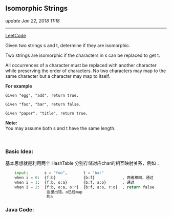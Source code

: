 ## Isomorphic Strings
_update Jan 22, 2018  11:18_

---
[LeetCode](https://leetcode.com/problems/isomorphic-strings/description/)

Given two strings s and t, determine if they are isomorphic.

Two strings are isomorphic if the characters in s can be replaced to get t.

All occurrences of a character must be replaced with another character while preserving the order of characters. No two characters may map to the same character but a character may map to itself.

**For example**

    Given "egg", "add", return true.
    
    Given "foo", "bar", return false.
    
    Given "paper", "title", return true.

**Note:**    
You may assume both s and t have the same length.

<br>

### Basic Idea:
基本思想就是利用两个 HashTable 分别存储对应char的相互映射关系，例如：
```python
    input:       s = "foo",       t = "bar"
    when i = 0:  {f:b}            {b:f}            , 两者相同，通过
    when i = 1:  {f:b, o:a}       {b:f, a:o}       , 通过
    when i = 2:  {f:b, o:a, o:r}  {b:f, a:o, r:o}  , return false
                  这里出错，o已经map
                  到a
```

### Java Code:
```java
